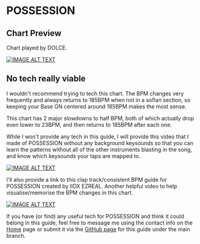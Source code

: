 # POSSESSION

## Chart Preview
Chart played by DOLCE.

[![IMAGE ALT TEXT](http://img.youtube.com/vi/PPGaGadEOPk/0.jpg)](https://youtu.be/PPGaGadEOPk?t=195 "【歴代だと思う】POSSESSION (A) MAX-26 / played by DOLCE. / beatmania IIDX26 Rootage")

## No tech really viable

I wouldn't recommend trying to tech this chart. The BPM changes very frequently and always returns to 185BPM when not in a soflan section, so keeping your Base GN centered around 185BPM makes the most sense.

This chart has 2 major slowdowns to half BPM, both of which actually drop even lower to 23BPM, and then returns to 185BPM after each one.

While I won't provide any tech in this guide, I will provide this video that I made of POSSESSION without any background keysounds so that you can learn the patterns without all of the other instruments blasting in the song, and know which keysounds your taps are mapped to.

[![IMAGE ALT TEXT](http://img.youtube.com/vi/haxfw2sWgeI/0.jpg)](https://www.youtube.com/watch?v=haxfw2sWgeI "POSSESSION without keysounds")
 
I'll also provide a link to this clap track/consistent BPM guide for POSSESSION created by IIDX EZREAL. Another helpful video to help visualise/memorise the BPM changes in this chart.

[![IMAGE ALT TEXT](http://img.youtube.com/vi/8rbN-tgXJbI/0.jpg)](https://www.youtube.com/watch?v=8rbN-tgXJbI "(IIDX) POSSESSION SP Another 185bpm converted")
 
If you have (or find) any useful tech for POSSESSION and think it could belong in this guide, feel free to message me using the contact info on the [Home](../../../index.md) page or submit it via the [GitHub page](https://github.com/playtime881/Theory) for this guide under the main branch.

